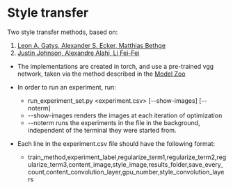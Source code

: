# Style transfer

Two style transfer methods, based on:
1. [Leon A. Gatys, Alexander S. Ecker, Matthias Bethge](https://arxiv.org/abs/1508.06576)
2. [Justin Johnson, Alexandre Alahi, Li Fei-Fei](https://arxiv.org/abs/1603.08155)

* The implementations are created in torch, and use a pre-trained vgg network, taken via the method described in the [Model Zoo](https://github.com/BVLC/caffe/wiki/Model-Zoo)


* In order to run an experiment, run:
   * run_experiment_set.py <experiment.csv> [--show-images] [--noterm]
   * --show-images renders the images at each iteration of optimization
   * --noterm runs the experiments in the file in the background, independent of the terminal they were started from.

* Each line in the experiment.csv file should have the following format:
   * train_method,experiment_label,regularize_term1,regularize_term2,regularize_term3,content_image,style_image,results_folder,save_every_count,content_convolution_layer,gpu_number,style_convolution_layers


